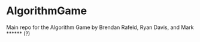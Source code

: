 AlgorithmGame
=============

Main repo for the Algorithm Game by Brendan Rafeld, Ryan Davis, and Mark ****** (?)
